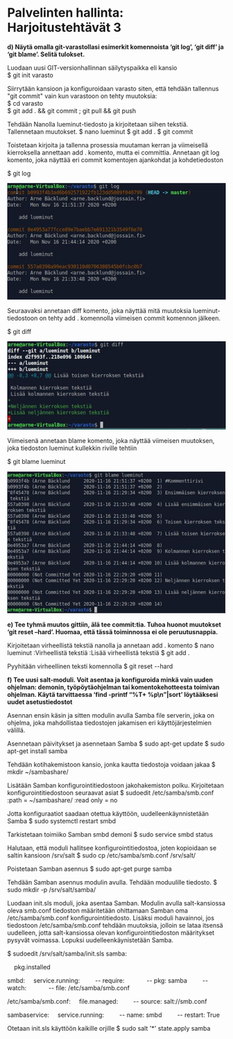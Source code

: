 # Palvelinten hallinta: Harjoitustehtävät 3

**d) Näytä omalla git-varastollasi esimerkit komennoista ‘git log’, ‘git diff’ ja ‘git blame’. Selitä tulokset.**

Luodaan uusi GIT-versionhallinnan säilytyspaikka eli kansio  
$ git init varasto

Siirrytään kansioon ja konfiguroidaan varasto siten, että tehdään tallennus "git commit" vain kun varastoon on tehty muutoksia:  
$ cd varasto  
$ git add . && git commit ; git pull && git push

Tehdään Nanolla lueminut-tiedosto ja kirjoitetaan siihen tekstiä. Tallennetaan muutokset.
$ nano lueminut
$ git add .
$ git commit

Toistetaan kirjoita ja tallenna prosessia muutaman kerran ja viimeisellä kierroksella annettaan add . komento, mutta ei committia. Annetaan git log komento, joka näyttää eri commit komentojen ajankohdat ja kohdetiedoston

$ git log

![logi](https://github.com/bgj377/palvelimetharjoitus3/blob/main/gitlog.JPG)

Seuraavaksi annetaan diff komento, joka näyttää mitä muutoksia lueminut-tiedostoon on tehty add . komennolla viimeisen commit komennon jälkeen.

$ git diff

![diffi](https://github.com/bgj377/palvelimetharjoitus3/blob/main/gitdiff.JPG)

Viimeisenä annetaan blame komento, joka näyttää viimeisen muutoksen, joka tiedoston lueminut kullekkin riville tehtiin

$ git blame lueminut

![blamemi](https://github.com/bgj377/palvelimetharjoitus3/blob/main/gitblame.JPG)

**e) Tee tyhmä muutos gittiin, älä tee commit:tia. Tuhoa huonot muutokset ‘git reset –hard’. Huomaa, että tässä toiminnossa ei ole peruutusnappia.**

Kirjoitetaan virheellistä tekstiä nanolla ja annetaan add . komento
$ nano lueminut
:Virheellistä tekstiä
:Lisää virheellistä tekstiä
$ git add .

Pyyhitään virheellinen teksti komennolla
$ git reset --hard

**f) Tee uusi salt-moduli. Voit asentaa ja konfiguroida minkä vain uuden ohjelman: demonin, työpöytäohjelman tai komentokehotteesta toimivan ohjelman. Käytä tarvittaessa ‘find -printf “%T+ %p\n”|sort’ löytääksesi uudet asetustiedostot**

Asennan ensin käsin ja sitten modulin avulla Samba file serverin, joka on ohjelma, joka mahdollistaa tiedostojen jakamisen eri käyttöjärjestelmien välillä.

Asennetaan päivitykset ja asennetaan Samba
$ sudo apt-get update
$ sudo apt-get install samba

Tehdään kotihakemistoon kansio, jonka kautta tiedostoja voidaan jakaa
$ mkdir ~/sambashare/

Lisätään Samban konfigurointitiedostoon jakohakemiston polku. Kirjoitetaan konfigurointitiedostoon seuraavat asiat
$ sudoedit /etc/samba/smb.conf
:path = ~/sambashare/
:read only = no

Jotta konfiguraatiot saadaan otettua käyttöön, uudelleenkäynnistetään Samba
$ sudo systemctl restart smbd

Tarkistetaan toimiiko Samban smbd demoni
$ sudo service smbd status

Halutaan, että moduli hallitsee konfigurointitiedostoa, joten kopioidaan se saltin kansioon /srv/salt
$ sudo cp /etc/samba/smb.conf /srv/salt/

Poistetaan Samban asennus
$ sudo apt-get purge samba

Tehdään Samban asennus modulin avulla. Tehdään moduulille tiedosto.
$ sudo mkdir -p /srv/salt/samba/ 

Luodaan init.sls moduli, joka asentaa Samban. Modulin avulla salt-kansiossa oleva smb.conf tiedoston määritetään ohittamaan Samban oma /etc/samba/smb.conf konfigurointitiedosto. Lisäksi moduli havainnoi, jos tiedostoon /etc/samba/smb.conf tehdään muutoksia, jolloin se lataa itsensä uudelleen, jotta salt-kansiossa olevan konfigurointitiedoston määritykset pysyvät voimassa. Lopuksi uudelleenkäynistetään Samba.

$ sudoedit /srv/salt/samba/init.sls
samba:

&nbsp; &nbsp; pkg.installed

smbd:
&nbsp; &nbsp; service.running:
&nbsp; &nbsp; &nbsp; &nbsp; -- require:
&nbsp; &nbsp; &nbsp; &nbsp; &nbsp; &nbsp; -- pkg: samba
&nbsp; &nbsp; &nbsp; &nbsp; -- watch:
&nbsp; &nbsp; &nbsp; &nbsp; &nbsp; &nbsp; -- file: /etc/samba/smb.conf

/etc/samba/smb.conf:
&nbsp; &nbsp; file.managed:
&nbsp; &nbsp; &nbsp; &nbsp; -- source: salt://smb.conf

sambaservice:
&nbsp; &nbsp; service.running:
&nbsp; &nbsp; &nbsp; &nbsp; -- name: smbd
&nbsp; &nbsp; &nbsp; &nbsp; -- restart: True
    
Otetaan init.sls käyttöön kaikille orjille
$ sudo salt '*' state.apply samba


